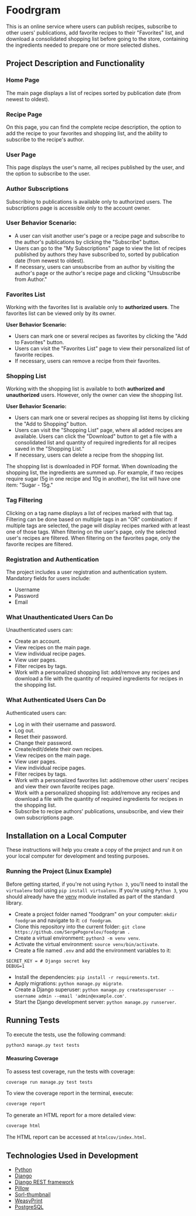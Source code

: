 # Foodrgram

This is an online service where users can publish recipes, subscribe to other users' publications, add favorite recipes to their "Favorites" list, and download a consolidated shopping list before going to the store, containing the ingredients needed to prepare one or more selected dishes.

## Project Description and Functionality

### Home Page

The main page displays a list of recipes sorted by publication date (from newest to oldest).

### Recipe Page

On this page, you can find the complete recipe description, the option to add the recipe to your favorites and shopping list, and the ability to subscribe to the recipe's author.

### User Page

This page displays the user's name, all recipes published by the user, and the option to subscribe to the user.

### Author Subscriptions

Subscribing to publications is available only to authorized users. The subscriptions page is accessible only to the account owner.

### User Behavior Scenario:

- A user can visit another user's page or a recipe page and subscribe to the author's publications by clicking the "Subscribe" button.
- Users can go to the "My Subscriptions" page to view the list of recipes published by authors they have subscribed to, sorted by publication date (from newest to oldest).
- If necessary, users can unsubscribe from an author by visiting the author's page or the author's recipe page and clicking "Unsubscribe from Author."

### Favorites List

Working with the favorites list is available only to **authorized users**. The favorites list can be viewed only by its owner.

**User Behavior Scenario:**

- Users can mark one or several recipes as favorites by clicking the "Add to Favorites" button.
- Users can visit the "Favorites List" page to view their personalized list of favorite recipes.
- If necessary, users can remove a recipe from their favorites.

### Shopping List

Working with the shopping list is available to both **authorized and unauthorized** users. However, only the owner can view the shopping list.

**User Behavior Scenario:**

- Users can mark one or several recipes as shopping list items by clicking the "Add to Shopping" button.
- Users can visit the "Shopping List" page, where all added recipes are available. Users can click the "Download" button to get a file with a consolidated list and quantity of required ingredients for all recipes saved in the "Shopping List."
- If necessary, users can delete a recipe from the shopping list.

The shopping list is downloaded in PDF format. When downloading the shopping list, the ingredients are summed up. For example, if two recipes require sugar (5g in one recipe and 10g in another), the list will have one item: "Sugar - 15g."

### Tag Filtering
Clicking on a tag name displays a list of recipes marked with that tag. Filtering can be done based on multiple tags in an "OR" combination: if multiple tags are selected, the page will display recipes marked with at least one of those tags. When filtering on the user's page, only the selected user's recipes are filtered. When filtering on the favorites page, only the favorite recipes are filtered.

### Registration and Authentication
The project includes a user registration and authentication system. Mandatory fields for users include:

- Username
- Password
- Email

### What Unauthenticated Users Can Do

Unauthenticated users can:

- Create an account.
- View recipes on the main page.
- View individual recipe pages.
- View user pages.
- Filter recipes by tags.
- Work with a personalized shopping list: add/remove any recipes and download a file with the quantity of required ingredients for recipes in the shopping list.

### What Authenticated Users Can Do

Authenticated users can:

- Log in with their username and password.
- Log out.
- Reset their password.
- Change their password.
- Create/edit/delete their own recipes.
- View recipes on the main page.
- View user pages.
- View individual recipe pages.
- Filter recipes by tags.
- Work with a personalized favorites list: add/remove other users' recipes and view their own favorite recipes page.
- Work with a personalized shopping list: add/remove any recipes and download a file with the quantity of required ingredients for recipes in the shopping list.
- Subscribe to recipe authors' publications, unsubscribe, and view their own subscriptions page.


## Installation on a Local Computer
These instructions will help you create a copy of the project and run it on your local computer for development and testing purposes.

### Running the Project (Linux Example)

Before getting started, if you're not using `Python 3`, you'll need to install the `virtualenv` tool using `pip install virtualenv`. If you're using `Python 3`, you should already have the [venv](https://docs.python.org/3/library/venv.html) module installed as part of the standard library.

- Create a project folder named "foodgram" on your computer: `mkdir foodgram` and navigate to it: `cd foodgram`.
- Clone this repository into the current folder: `git clone https://github.com/SergePogorelov/foodgram .`
- Create a virtual environment: `python3 -m venv venv`.
- Activate the virtual environment: `source venv/bin/activate`.
- Create a file named `.env` and add the environment variables to it:

```
SECRET_KEY = # Django secret key
DEBUG=1
```
- Install the dependencies: `pip install -r requirements.txt`.
- Apply migrations: `python manage.py migrate`.
- Create a Django superuser: `python manage.py createsuperuser --username admin --email 'admin@example.com'`.
- Start the Django development server: `python manage.py runserver`.

## Running Tests

To execute the tests, use the following command:

```bash
python3 manage.py test tests
```

#### Measuring Coverage

To assess test coverage, run the tests with coverage:

```bash
coverage run manage.py test tests
```

To view the coverage report in the terminal, execute:

```bash
coverage report
```

To generate an HTML report for a more detailed view:
```bash
coverage html
```

The HTML report can be accessed at `htmlcov/index.html`.


## Technologies Used in Development
- [Python](https://www.python.org/)
- [Django](https://www.djangoproject.com/)
- [Django REST framework](https://www.django-rest-framework.org/)
- [Pillow](https://pypi.org/project/Pillow/)
- [Sorl-thumbnail](https://pypi.org/project/sorl-thumbnail/)
- [WeasyPrint](https://weasyprint.org/)
- [PostgreSQL](https://www.postgresql.org/)
